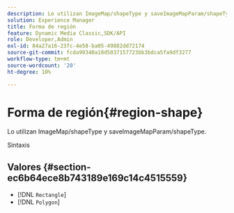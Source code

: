 ```yaml
---
description: Lo utilizan ImageMap/shapeType y saveImageMapParam/shapeType.
solution: Experience Manager
title: Forma de región
feature: Dynamic Media Classic,SDK/API
role: Developer,Admin
exl-id: 84a27a16-23fc-4e58-ba05-49882dd72174
source-git-commit: fcda99340a18d5037157723bb3bdca5fa9df3277
workflow-type: tm+mt
source-wordcount: '20'
ht-degree: 10%

---
```


# Forma de región{#region-shape}

Lo utilizan ImageMap/shapeType y saveImageMapParam/shapeType.

Sintaxis

## Valores {#section-ec6b64ece8b743189e169c14c4515559}

* [!DNL `Rectangle`]
* [!DNL `Polygon`]
